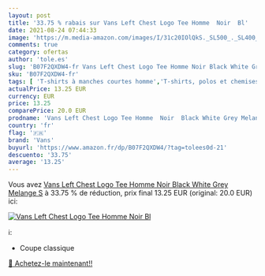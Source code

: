 ```yaml
---
layout: post
title: '33.75 % rabais sur Vans Left Chest Logo Tee Homme  Noir  Bl'
date: 2021-08-24 07:44:33
image: 'https://m.media-amazon.com/images/I/31c20IOlQkS._SL500_._SL400_.jpg'
comments: true
category: ofertas
author: 'tole.es'
slug: 'B07F2QXDW4-fr Vans Left Chest Logo Tee Homme Noir Black White Grey...'
sku: 'B07F2QXDW4-fr'
tags: [ 'T-shirts à manches courtes homme','T-shirts, polos et chemises homme','Vêtements','Vêtements homme','vans', ]
actualPrice: 13.25 EUR
currency: EUR
price: 13.25
comparePrice: 20.0 EUR
prodname: 'Vans Left Chest Logo Tee Homme  Noir  Black White Grey Melange   S'
country: 'fr'
flag: '🇫🇷'
brand: 'Vans'
buyurl: 'https://www.amazon.fr/dp/B07F2QXDW4/?tag=tolees0d-21'
descuento: '33.75'
average: '13.25'
---
```


Vous avez [Vans Left Chest Logo Tee Homme  Noir  Black White Grey Melange   S](https://www.amazon.fr/dp/B07F2QXDW4/?tag=tolees0d-21)  à  33.75 % de réduction, prix final  13.25 EUR (original: 20.0 EUR) ici:

[![Vans Left Chest Logo Tee Homme  Noir  Bl](https://m.media-amazon.com/images/I/31c20IOlQkS._SL500_._SL400_.jpg)](https://www.amazon.fr/dp/B07F2QXDW4/?tag=tolees0d-21)

ℹ️:

- Coupe classique

[🛒 Achetez-le maintenant!!](https://www.amazon.fr/dp/B07F2QXDW4/?tag=tolees0d-21)
